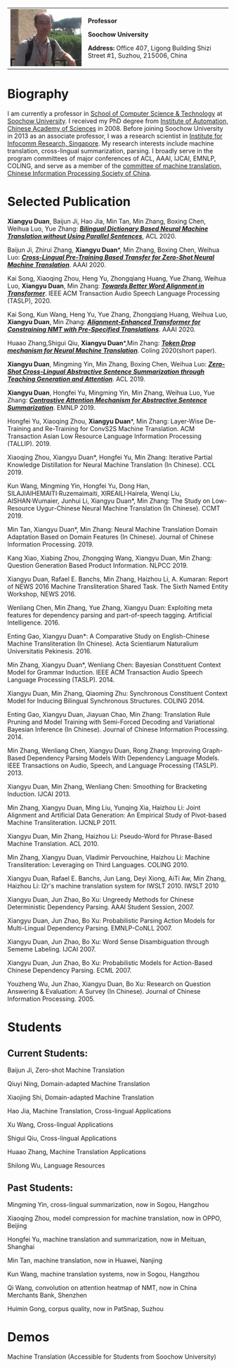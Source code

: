 <table border="0">
  <tr>
    <td width="35%">
      <img src="/me.jpg" width="100%">
    </td>
    <td width="65%">
      <p><b>Professor</b></p>
      <p><b>Soochow University</b></p>
      <p><b>Address:</b> Office 407, Ligong Building
                     Shizi Street #1, Suzhou, 215006, China</p>
    </td>
  </tr>
</table>

# Biography

I am currently a professor in [School of Computer Science & Technology](http://scst.suda.edu.cn/main.psp) at [Soochow University](http://eng.suda.edu.cn/). I received my PhD degree from [Institute of Automation, Chinese Academy of Sciences](http://english.ia.cas.cn/) in 2008. Before joining Soochow University in 2013 as an associate professor, I was a research scientist in [Institute for Infocomm Research, Singapore](https://www.a-star.edu.sg/i2r). My research interests include machine translation, cross-lingual summarization, parsing. I broadly serve in the program committees of major conferences of ACL, AAAI, IJCAI, EMNLP, COLING, and serve as a member of the [committee of machine translation, Chinese Information Processing Society of China](http://sc.cipsc.org.cn/mt/index.php/about.html).

# Selected Publication

**Xiangyu Duan**, Baijun Ji, Hao Jia, Min Tan, Min Zhang, Boxing Chen, Weihua Luo, Yue Zhang: [***Bilingual Dictionary Based Neural Machine Translation without Using Parallel Sentences***](https://www.aclweb.org/anthology/2020.acl-main.143.pdf), ACL 2020.

Baijun Ji, Zhirui Zhang, **Xiangyu Duan***, Min Zhang, Boxing Chen, Weihua Luo: [***Cross-Lingual Pre-Training Based Transfer for Zero-Shot Neural Machine Translation***](https://www.aaai.org/ojs/index.php/AAAI/article/view/5341). AAAI 2020.

Kai Song, Xiaoqing Zhou, Heng Yu, Zhongqiang Huang, Yue Zhang, Weihua Luo, **Xiangyu Duan**, Min Zhang: [***Towards Better Word Alignment in Transformer***](https://ieeexplore.ieee.org/document/9103090). IEEE ACM Transaction Audio Speech Language Processing (TASLP), 2020.

Kai Song, Kun Wang, Heng Yu, Yue Zhang, Zhongqiang Huang, Weihua Luo, **Xiangyu Duan**, Min Zhang: [***Alignment-Enhanced Transformer for Constraining NMT with Pre-Specified Translations***](https://www.aaai.org/ojs/index.php/AAAI/article/view/6418). AAAI 2020.

Huaao Zhang,Shigui Qiu, **Xiangyu Duan***,Min Zhang: [***Token Drop mechanism for Neural Machine Translation***](). Coling  2020(short paper).

**Xiangyu Duan**, Mingming Yin, Min Zhang, Boxing Chen, Weihua Luo: [***Zero-Shot Cross-Lingual Abstractive Sentence Summarization through Teaching Generation and Attention***](https://www.aclweb.org/anthology/P19-1305.pdf). ACL  2019.

**Xiangyu Duan**, Hongfei Yu, Mingming Yin, Min Zhang, Weihua Luo, Yue Zhang: [***Contrastive Attention Mechanism for Abstractive Sentence Summarization***](https://www.aclweb.org/anthology/D19-1301.pdf). EMNLP 2019.

Hongfei Yu, Xiaoqing Zhou, **Xiangyu Duan***, Min Zhang: Layer-Wise De-Training and Re-Training for ConvS2S Machine Translation. ACM Transaction Asian Low Resource Language Information Processing (TALLIP). 2019.

Xiaoqing Zhou, Xiangyu Duan*, Hongfei Yu, Min Zhang: Iterative Partial Knowledge Distillation for Neural Machine Translation (In Chinese). CCL 2019.

Kun Wang, Mingming Yin, Hongfei Yu, Dong Han, SILAJIAIHEMAITI·Ruzemaimaiti, XIREAILI·Hairela, Wenqi Liu, AISHAN·Wumaier, Junhui Li, Xiangyu Duan*, Min Zhang: The Study on Low-Resource Uygur-Chinese Neural Machine Translation (In Chinese). CCMT 2019.

Min Tan, Xiangyu Duan*, Min Zhang: Neural Machine Translation Domain Adaptation Based on Domain Features (In Chinese). Journal of Chinese Information Processing. 2019.

Kang Xiao, Xiabing Zhou, Zhongqing Wang, Xiangyu Duan, Min Zhang: Question Generation Based Product Information. NLPCC 2019.

Xiangyu Duan, Rafael E. Banchs, Min Zhang, Haizhou Li, A. Kumaran: Report of NEWS 2016 Machine Transliteration Shared Task. The Sixth Named Entity Workshop, NEWS 2016.

Wenliang Chen, Min Zhang, Yue Zhang, Xiangyu Duan: Exploiting meta features for dependency parsing and part-of-speech tagging. Artificial Intelligence. 2016.

Enting Gao, Xiangyu Duan*: A Comparative Study on English-Chinese Machine Transliteration (In Chinese). Acta Scientiarum Naturalium Universitatis Pekinesis. 2016.

Min Zhang, Xiangyu Duan*, Wenliang Chen: Bayesian Constituent Context Model for Grammar Induction. IEEE ACM Transaction Audio Speech Language Processing (TASLP). 2014.

Xiangyu Duan, Min Zhang, Qiaoming Zhu: Synchronous Constituent Context Model for Inducing Bilingual Synchronous Structures. COLING 2014.

Enting Gao, Xiangyu Duan, Jiayuan Chao, Min Zhang: Translation Rule Pruning and Model Training with Semi-Forced Decoding and Variational Bayesian Inference (In Chinese). Journal of Chinese Information Processing. 2014.

Min Zhang, Wenliang Chen, Xiangyu Duan, Rong Zhang: Improving Graph-Based Dependency Parsing Models With Dependency Language Models. IEEE Transactions on Audio, Speech, and Language Processing (TASLP). 2013.

Xiangyu Duan, Min Zhang, Wenliang Chen: Smoothing for Bracketing Induction. IJCAI 2013.

Min Zhang, Xiangyu Duan, Ming Liu, Yunqing Xia, Haizhou Li: Joint Alignment and Artificial Data  Generation: An Empirical Study of Pivot-based Machine Transliteration. IJCNLP 2011.

Xiangyu Duan, Min Zhang, Haizhou Li: Pseudo-Word for Phrase-Based Machine Translation. ACL 2010.

Min Zhang, Xiangyu Duan, Vladimir Pervouchine, Haizhou Li: Machine Transliteration: Leveraging on Third Languages. COLING 2010.

Xiangyu Duan, Rafael E. Banchs, Jun Lang, Deyi Xiong, AiTi Aw, Min Zhang, Haizhou Li: I2r's machine translation system for IWSLT 2010. IWSLT 2010

Xiangyu Duan, Jun Zhao, Bo Xu: Ungreedy Methods for Chinese Deterministic Dependency Parsing. AAAI Student Session, 2007.

Xiangyu Duan, Jun Zhao, Bo Xu: Probabilistic Parsing Action Models for Multi-Lingual Dependency Parsing. EMNLP-CoNLL 2007.

Xiangyu Duan, Jun Zhao, Bo Xu: Word Sense Disambiguation through Sememe Labeling. IJCAI 2007.

Xiangyu Duan, Jun Zhao, Bo Xu: Probabilistic Models for Action-Based Chinese Dependency Parsing. ECML 2007.

Youzheng Wu, Jun Zhao, Xiangyu Duan, Bo Xu: Research on Question Answering & Evaluation: A Survey (In Chinese). Journal of Chinese Information Processing. 2005.

# Students

## Current Students:

Baijun Ji, Zero-shot Machine Translation

Qiuyi Ning, Domain-adapted Machine Translation

Xiaojing Shi, Domain-adapted Machine Translation

Hao Jia, Machine Translation, Cross-lingual Applications

Xu Wang, Cross-lingual Applications

Shigui Qiu, Cross-lingual Applications

Huaao Zhang, Machine Translation Applications

Shilong Wu, Language Resources

## Past Students:

Mingming Yin, cross-lingual summarization, now in Sogou, Hangzhou

Xiaoqing Zhou, model compression for machine translation, now in OPPO, Beijing

Hongfei Yu, machine translation and summarization, now in Meituan, Shanghai

Min Tan, machine translation, now in Huawei, Nanjing

Kun Wang, machine translation systems, now in Sogou, Hangzhou

Qi Wang, convolution on attention heatmap of NMT, now in China Merchants Bank, Shenzhen

Huimin Gong, corpus quality, now in PatSnap, Suzhou

# Demos

Machine Translation (Accessible for Students from Soochow University)
